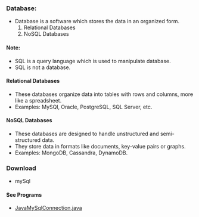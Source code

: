 ### Database:
- Database is a software which stores the data in an organized form.
  1. Relational Databases
  2. NoSQL Databases

#### Note:
- SQL is a query language which is used to manipulate database.
- SQL is not a database.

#### Relational Databases
- These databases organize data into tables with rows and columns, more like a spreadsheet.
- Examples: MySQl, Oracle, PostgreSQL, SQL Server, etc.

#### NoSQL Databases
- These databases are designed to handle unstructured and semi-structured data. 
- They store data in formats like documents, key-value pairs or graphs. 
- Examples: MongoDB, Cassandra, DynamoDB.


### Download
- mySql

#### See Programs
- [JavaMySqlConnection.java](_1%2FJavaMySqlConnection.java)